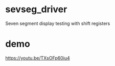 # sevseg_driver
Seven segment display testing with shift registers

# demo
https://youtu.be/TXsOFp60iu4
